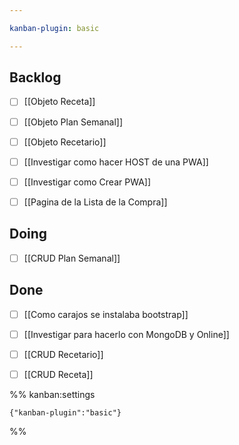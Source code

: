 ```yaml
---

kanban-plugin: basic

---
```


## Backlog

- [ ] [[Objeto Receta]]
- [ ] [[Objeto Plan Semanal]]
- [ ] [[Objeto Recetario]]
- [ ] [[Investigar como hacer HOST de una PWA]]
- [ ] [[Investigar como Crear PWA]]
- [ ] [[Pagina de la Lista de la Compra]]


## Doing

- [ ] [[CRUD Plan Semanal]]


## Done

- [ ] [[Como carajos se instalaba bootstrap]]
- [ ] [[Investigar para hacerlo con MongoDB y Online]]
- [ ] [[CRUD Recetario]]
- [ ] [[CRUD Receta]]




%% kanban:settings
```
{"kanban-plugin":"basic"}
```
%%